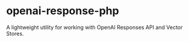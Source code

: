 # openai-response-php
A lightweight utility for working with OpenAI Responses API and Vector Stores.
